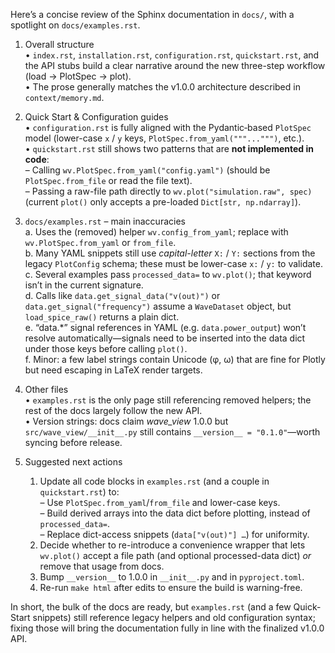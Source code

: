 Here’s a concise review of the Sphinx documentation in `docs/`, with a spotlight on `docs/examples.rst`.

1. Overall structure  
   • `index.rst`, `installation.rst`, `configuration.rst`, `quickstart.rst`, and the API stubs build a clear narrative around the new three-step workflow (load → PlotSpec → plot).  
   • The prose generally matches the v1.0.0 architecture described in `context/memory.md`.

2. Quick Start & Configuration guides  
   • `configuration.rst` is fully aligned with the Pydantic‐based `PlotSpec` model (lower-case `x` / `y` keys, `PlotSpec.from_yaml("""...""")`, etc.).  
   • `quickstart.rst` still shows two patterns that are **not implemented in code**:  
     – Calling `wv.PlotSpec.from_yaml("config.yaml")` (should be `PlotSpec.from_file` or read the file text).  
     – Passing a raw-file path directly to `wv.plot("simulation.raw", spec)` (current `plot()` only accepts a pre-loaded `Dict[str, np.ndarray]`).

3. `docs/examples.rst` – main inaccuracies  
   a. Uses the (removed) helper `wv.config_from_yaml`; replace with `wv.PlotSpec.from_yaml` or `from_file`.  
   b. Many YAML snippets still use *capital-letter* `X:` / `Y:` sections from the legacy `PlotConfig` schema; these must be lower-case `x:` / `y:` to validate.  
   c. Several examples pass `processed_data=` to `wv.plot()`; that keyword isn’t in the current signature.  
   d. Calls like `data.get_signal_data("v(out)")` or `data.get_signal("frequency")` assume a `WaveDataset` object, but `load_spice_raw()` returns a plain dict.  
   e. “data.*” signal references in YAML (e.g. `data.power_output`) won’t resolve automatically—signals need to be inserted into the data dict under those keys before calling `plot()`.  
   f. Minor: a few label strings contain Unicode (φ, ω) that are fine for Plotly but need escaping in LaTeX render targets.

4. Other files  
   • `examples.rst` is the only page still referencing removed helpers; the rest of the docs largely follow the new API.  
   • Version strings: docs claim *wave_view* 1.0.0 but `src/wave_view/__init__.py` still contains `__version__ = "0.1.0"`—worth syncing before release.

5. Suggested next actions  
   1. Update all code blocks in `examples.rst` (and a couple in `quickstart.rst`) to:  
      – Use `PlotSpec.from_yaml`/`from_file` and lower-case keys.  
      – Build derived arrays into the data dict before plotting, instead of `processed_data=`.  
      – Replace dict-access snippets (`data["v(out)"] …`) for uniformity.  
   2. Decide whether to re-introduce a convenience wrapper that lets `wv.plot()` accept a file path (and optional processed-data dict) *or* remove that usage from docs.  
   3. Bump `__version__` to 1.0.0 in `__init__.py` and in `pyproject.toml`.  
   4. Re-run `make html` after edits to ensure the build is warning-free.

In short, the bulk of the docs are ready, but `examples.rst` (and a few Quick-Start snippets) still reference legacy helpers and old configuration syntax; fixing those will bring the documentation fully in line with the finalized v1.0.0 API.